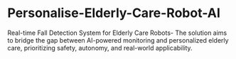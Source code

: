 # Personalise-Elderly-Care-Robot-AI
Real-time Fall Detection System for Elderly Care Robots- The solution aims to bridge the gap between AI-powered monitoring and personalized elderly care, prioritizing safety, autonomy, and real-world applicability.
